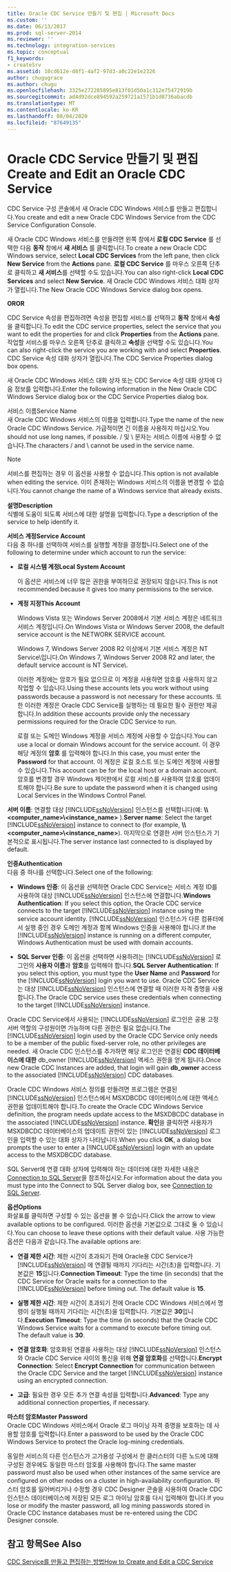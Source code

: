 ```yaml
---
title: Oracle CDC Service 만들기 및 편집 | Microsoft Docs
ms.custom: ''
ms.date: 06/13/2017
ms.prod: sql-server-2014
ms.reviewer: ''
ms.technology: integration-services
ms.topic: conceptual
f1_keywords:
- createSrv
ms.assetid: 10cd612e-d8f1-4af2-97d3-a0c22e1e2326
author: chugugrace
ms.author: chugu
ms.openlocfilehash: 3325e272285895e813f01d50a1c312e75472919b
ms.sourcegitcommit: ad4d92dce894592a259721a1571b1d8736abacdb
ms.translationtype: MT
ms.contentlocale: ko-KR
ms.lasthandoff: 08/04/2020
ms.locfileid: "87649135"
---
```

# <a name="create-and-edit-an-oracle-cdc-service"></a><span data-ttu-id="78dc1-102">Oracle CDC Service 만들기 및 편집</span><span class="sxs-lookup"><span data-stu-id="78dc1-102">Create and Edit an Oracle CDC Service</span></span>
  <span data-ttu-id="78dc1-103">CDC Service 구성 콘솔에서 새 Oracle CDC Windows 서비스를 만들고 편집합니다.</span><span class="sxs-lookup"><span data-stu-id="78dc1-103">You create and edit a new Oracle CDC Windows Service from the CDC Service Configuration Console.</span></span>  
  
 <span data-ttu-id="78dc1-104">새 Oracle CDC Windows 서비스를 만들려면 왼쪽 창에서 **로컬 CDC Service** 를 선택한 다음 **동작** 창에서 **새 서비스** 를 클릭합니다.</span><span class="sxs-lookup"><span data-stu-id="78dc1-104">To create a new Oracle CDC Windows service, select **Local CDC Services** from the left pane, then click **New Service** from the **Actions** pane.</span></span> <span data-ttu-id="78dc1-105">**로컬 CDC Service** 를 마우스 오른쪽 단추로 클릭하고 **새 서비스**를 선택할 수도 있습니다.</span><span class="sxs-lookup"><span data-stu-id="78dc1-105">You can also right-click **Local CDC Services** and select **New Service**.</span></span> <span data-ttu-id="78dc1-106">새 Oracle CDC Windows 서비스 대화 상자가 열립니다.</span><span class="sxs-lookup"><span data-stu-id="78dc1-106">The New Oracle CDC Windows Service dialog box opens.</span></span>  
  
 <span data-ttu-id="78dc1-107">**OR**</span><span class="sxs-lookup"><span data-stu-id="78dc1-107">**OR**</span></span>  
  
 <span data-ttu-id="78dc1-108">CDC Service 속성을 편집하려면 속성을 편집할 서비스를 선택하고 **동작** 창에서 **속성** 을 클릭합니다.</span><span class="sxs-lookup"><span data-stu-id="78dc1-108">To edit the CDC service properties, select the service that you want to edit the properties for and click **Properties** from the **Actions** pane.</span></span> <span data-ttu-id="78dc1-109">작업할 서비스를 마우스 오른쪽 단추로 클릭하고 **속성**을 선택할 수도 있습니다.</span><span class="sxs-lookup"><span data-stu-id="78dc1-109">You can also right-click the service you are working with and select **Properties**.</span></span> <span data-ttu-id="78dc1-110">CDC Service 속성 대화 상자가 열립니다.</span><span class="sxs-lookup"><span data-stu-id="78dc1-110">The CDC Service Properties dialog box opens.</span></span>  
  
 <span data-ttu-id="78dc1-111">새 Oracle CDC Windows 서비스 대화 상자 또는 CDC Service 속성 대화 상자에 다음 정보를 입력합니다.</span><span class="sxs-lookup"><span data-stu-id="78dc1-111">Enter the following information in the New Oracle CDC Windows Service dialog box or the CDC Service Properties dialog box.</span></span>  
  
 <span data-ttu-id="78dc1-112">서비스 이름</span><span class="sxs-lookup"><span data-stu-id="78dc1-112">Service Name</span></span>  
 <span data-ttu-id="78dc1-113">새 Oracle CDC Windows 서비스의 이름을 입력합니다.</span><span class="sxs-lookup"><span data-stu-id="78dc1-113">Type the name of the new Oracle CDC Windows Service.</span></span> <span data-ttu-id="78dc1-114">가급적이면 긴 이름을 사용하지 마십시오.</span><span class="sxs-lookup"><span data-stu-id="78dc1-114">You should not use long names, if possible.</span></span> <span data-ttu-id="78dc1-115">/ 및 \ 문자는 서비스 이름에 사용할 수 없습니다.</span><span class="sxs-lookup"><span data-stu-id="78dc1-115">The characters / and \ cannot be used in the service name.</span></span>  
  
> [!NOTE]  
> <span data-ttu-id="78dc1-116">서비스를 편집하는 경우 이 옵션을 사용할 수 없습니다.</span><span class="sxs-lookup"><span data-stu-id="78dc1-116">This option is not available when editing the service.</span></span> <span data-ttu-id="78dc1-117">이미 존재하는 Windows 서비스의 이름을 변경할 수 없습니다.</span><span class="sxs-lookup"><span data-stu-id="78dc1-117">You cannot change the name of a Windows service that already exists.</span></span>  
  
 <span data-ttu-id="78dc1-118">**설명**</span><span class="sxs-lookup"><span data-stu-id="78dc1-118">**Description**</span></span>  
 <span data-ttu-id="78dc1-119">식별에 도움이 되도록 서비스에 대한 설명을 입력합니다.</span><span class="sxs-lookup"><span data-stu-id="78dc1-119">Type a description of the service to help identify it.</span></span>  
  
 <span data-ttu-id="78dc1-120">**서비스 계정**</span><span class="sxs-lookup"><span data-stu-id="78dc1-120">**Service Account**</span></span>  
 <span data-ttu-id="78dc1-121">다음 중 하나를 선택하여 서비스를 실행할 계정을 결정합니다.</span><span class="sxs-lookup"><span data-stu-id="78dc1-121">Select one of the following to determine under which account to run the service:</span></span>  
  
-   <span data-ttu-id="78dc1-122">**로컬 시스템 계정**</span><span class="sxs-lookup"><span data-stu-id="78dc1-122">**Local System Account**</span></span>  
  
     <span data-ttu-id="78dc1-123">이 옵션은 서비스에 너무 많은 권한을 부여하므로 권장되지 않습니다.</span><span class="sxs-lookup"><span data-stu-id="78dc1-123">This is not recommended because it gives too many permissions to the service.</span></span>  
  
-   <span data-ttu-id="78dc1-124">**계정 지정**</span><span class="sxs-lookup"><span data-stu-id="78dc1-124">**This Account**</span></span>  
  
     <span data-ttu-id="78dc1-125">Windows Vista 또는 Windows Server 2008에서 기본 서비스 계정은 네트워크 서비스 계정입니다.</span><span class="sxs-lookup"><span data-stu-id="78dc1-125">On Windows Vista or Windows Server 2008, the default service account is the NETWORK SERVICE account.</span></span>  
  
     <span data-ttu-id="78dc1-126">Windows 7, Windows Server 2008 R2 이상에서 기본 서비스 계정은 NT Service\\<service-name>입니다.</span><span class="sxs-lookup"><span data-stu-id="78dc1-126">On Windows 7, Windows Server 2008 R2 and later, the default service account is NT Service\\<service-name>.</span></span>  
  
     <span data-ttu-id="78dc1-127">이러한 계정에는 암호가 필요 없으므로 이 계정을 사용하면 암호를 사용하지 않고 작업할 수 있습니다.</span><span class="sxs-lookup"><span data-stu-id="78dc1-127">Using these accounts lets you work without using passwords because a password is not necessary for these accounts.</span></span> <span data-ttu-id="78dc1-128">또한 이러한 계정은 Oracle CDC Service를 실행하는 데 필요한 필수 권한만 제공 합니다.</span><span class="sxs-lookup"><span data-stu-id="78dc1-128">In addition these accounts provide only the necessary permissions required for the Oracle CDC Service to run.</span></span>  
  
     <span data-ttu-id="78dc1-129">로컬 또는 도메인 Windows 계정을 서비스 계정에 사용할 수 있습니다.</span><span class="sxs-lookup"><span data-stu-id="78dc1-129">You can use a local or domain Windows account for the service account.</span></span> <span data-ttu-id="78dc1-130">이 경우 해당 계정의 **암호** 를 입력해야 합니다.</span><span class="sxs-lookup"><span data-stu-id="78dc1-130">In this case, you must enter the **Password** for that account.</span></span> <span data-ttu-id="78dc1-131">이 계정은 로컬 호스트 또는 도메인 계정에 사용할 수 있습니다.</span><span class="sxs-lookup"><span data-stu-id="78dc1-131">This account can be for the local host or a domain account.</span></span> <span data-ttu-id="78dc1-132">암호를 변경할 경우 Windows 제어판에서 로컬 서비스를 사용하여 암호를 업데이트해야 합니다.</span><span class="sxs-lookup"><span data-stu-id="78dc1-132">Be sure to update the password when it is changed using Local Services in the Windows Control Panel.</span></span>  
  
 <span data-ttu-id="78dc1-133">**서버 이름**: 연결할 대상 [!INCLUDE[ssNoVersion](../../includes/ssnoversion-md.md)] 인스턴스를 선택합니다(예: **\\\\<computer_name>\\<instance_name>** ).</span><span class="sxs-lookup"><span data-stu-id="78dc1-133">**Server name**: Select the target [!INCLUDE[ssNoVersion](../../includes/ssnoversion-md.md)] instance to connect to (for example, **\\\\<computer_name>\\<instance_name>**).</span></span> <span data-ttu-id="78dc1-134">마지막으로 연결한 서버 인스턴스가 기본적으로 표시됩니다.</span><span class="sxs-lookup"><span data-stu-id="78dc1-134">The server instance last connected to is displayed by default.</span></span>  
  
 <span data-ttu-id="78dc1-135">**인증**</span><span class="sxs-lookup"><span data-stu-id="78dc1-135">**Authentication**</span></span>  
 <span data-ttu-id="78dc1-136">다음 중 하나를 선택합니다.</span><span class="sxs-lookup"><span data-stu-id="78dc1-136">Select one of the following:</span></span>  
  
-   <span data-ttu-id="78dc1-137">**Windows 인증**: 이 옵션을 선택하면 Oracle CDC Service는 서비스 계정 ID를 사용하여 대상 [!INCLUDE[ssNoVersion](../../includes/ssnoversion-md.md)] 인스턴스에 연결합니다.</span><span class="sxs-lookup"><span data-stu-id="78dc1-137">**Windows Authentication**: If you select this option, the Oracle CDC service connects to the target [!INCLUDE[ssNoVersion](../../includes/ssnoversion-md.md)] instance using the service account identity.</span></span> <span data-ttu-id="78dc1-138">[!INCLUDE[ssNoVersion](../../includes/ssnoversion-md.md)] 인스턴스가 다른 컴퓨터에서 실행 중인 경우 도메인 계정과 함께 Windows 인증을 사용해야 합니다.</span><span class="sxs-lookup"><span data-stu-id="78dc1-138">If the [!INCLUDE[ssNoVersion](../../includes/ssnoversion-md.md)] instance is running on a different computer, Windows Authentication must be used with domain accounts.</span></span>  
  
-   <span data-ttu-id="78dc1-139">**SQL Server 인증**: 이 옵션을 선택하면 사용하려는 [!INCLUDE[ssNoVersion](../../includes/ssnoversion-md.md)] 로그인의 **사용자 이름**과 **암호**를 입력해야 합니다.</span><span class="sxs-lookup"><span data-stu-id="78dc1-139">**SQL Server Authentication**: If you select this option, you must type the **User Name** and **Password** for the [!INCLUDE[ssNoVersion](../../includes/ssnoversion-md.md)] login you want to use.</span></span> <span data-ttu-id="78dc1-140">Oracle CDC Service는 대상 [!INCLUDE[ssNoVersion](../../includes/ssnoversion-md.md)] 인스턴스에 연결할 때 이러한 자격 증명을 사용합니다.</span><span class="sxs-lookup"><span data-stu-id="78dc1-140">The Oracle CDC service uses these credentials when connecting to the target [!INCLUDE[ssNoVersion](../../includes/ssnoversion-md.md)] instance.</span></span>  
  
 <span data-ttu-id="78dc1-141">Oracle CDC Service에서 사용되는 [!INCLUDE[ssNoVersion](../../includes/ssnoversion-md.md)] 로그인은 공용 고정 서버 역할의 구성원이면 가능하며 다른 권한은 필요 없습니다.</span><span class="sxs-lookup"><span data-stu-id="78dc1-141">The [!INCLUDE[ssNoVersion](../../includes/ssnoversion-md.md)] login used by the Oracle CDC Service only needs to be a member of the public fixed-server role, no other privileges are needed.</span></span> <span data-ttu-id="78dc1-142">새 Oracle CDC 인스턴스를 추가하면 해당 로그인은 연결된 **CDC 데이터베이스에 대한** db_owner [!INCLUDE[ssNoVersion](../../includes/ssnoversion-md.md)] 액세스 권한을 얻게 됩니다.</span><span class="sxs-lookup"><span data-stu-id="78dc1-142">Once new Oracle CDC Instances are added, that login will gain **db_owner** access to the associated [!INCLUDE[ssNoVersion](../../includes/ssnoversion-md.md)] CDC databases.</span></span>  
  
 <span data-ttu-id="78dc1-143">Oracle CDC Windows 서비스 정의를 만들려면 프로그램은 연결된 [!INCLUDE[ssNoVersion](../../includes/ssnoversion-md.md)] 인스턴스에서 MSXDBCDC 데이터베이스에 대한 액세스 권한을 업데이트해야 합니다.</span><span class="sxs-lookup"><span data-stu-id="78dc1-143">To create the Oracle CDC Windows Service definition, the program needs update access to the MSXDBCDC database in the associated [!INCLUDE[ssNoVersion](../../includes/ssnoversion-md.md)] instance.</span></span> <span data-ttu-id="78dc1-144">**확인**을 클릭하면 사용자가 MSXDBCDC 데이터베이스의 업데이트 권한이 있는 [!INCLUDE[ssNoVersion](../../includes/ssnoversion-md.md)] 로그인을 입력할 수 있는 대화 상자가 나타납니다.</span><span class="sxs-lookup"><span data-stu-id="78dc1-144">When you click **OK**, a dialog box prompts the user to enter a [!INCLUDE[ssNoVersion](../../includes/ssnoversion-md.md)] login with an update access to the MSXDBCDC database.</span></span>  
  
 <span data-ttu-id="78dc1-145">SQL Server에 연결 대화 상자에 입력해야 하는 데이터에 대한 자세한 내용은 [Connection to SQL Server](connection-to-sql-server.md)을 참조하십시오.</span><span class="sxs-lookup"><span data-stu-id="78dc1-145">For information about the data you must type into the Connect to SQL Server dialog box, see [Connection to SQL Server](connection-to-sql-server.md).</span></span>  
  
 <span data-ttu-id="78dc1-146">**옵션**</span><span class="sxs-lookup"><span data-stu-id="78dc1-146">**Options**</span></span>  
 <span data-ttu-id="78dc1-147">화살표를 클릭하면 구성할 수 있는 옵션을 볼 수 있습니다.</span><span class="sxs-lookup"><span data-stu-id="78dc1-147">Click the arrow to view available options to be configured.</span></span> <span data-ttu-id="78dc1-148">이러한 옵션을 기본값으로 그대로 둘 수 있습니다.</span><span class="sxs-lookup"><span data-stu-id="78dc1-148">You can choose to leave these options with their default value.</span></span> <span data-ttu-id="78dc1-149">사용 가능한 옵션은 다음과 같습니다.</span><span class="sxs-lookup"><span data-stu-id="78dc1-149">The available options are:</span></span>  
  
-   <span data-ttu-id="78dc1-150">**연결 제한 시간**: 제한 시간이 초과되기 전에 Oracle용 CDC Service가 [!INCLUDE[ssNoVersion](../../includes/ssnoversion-md.md)] 에 연결될 때까지 기다리는 시간(초)을 입력합니다. 기본값은 **15**입니다.</span><span class="sxs-lookup"><span data-stu-id="78dc1-150">**Connection Timeout**: Type the time (in seconds) that the CDC Service for Oracle waits for a connection to the [!INCLUDE[ssNoVersion](../../includes/ssnoversion-md.md)] before timing out. The default value is **15**.</span></span>  
  
-   <span data-ttu-id="78dc1-151">**실행 제한 시간**: 제한 시간이 초과되기 전에 Oracle CDC Windows 서비스에서 명령이 실행될 때까지 기다리는 시간(초)을 입력합니다. 기본값은 **30**입니다.</span><span class="sxs-lookup"><span data-stu-id="78dc1-151">**Execution Timeout**: Type the time (in seconds) that the Oracle CDC Windows Service waits for a command to execute before timing out. The default value is **30**.</span></span>  
  
-   <span data-ttu-id="78dc1-152">**연결 암호화**: 암호화된 연결을 사용하는 대상 [!INCLUDE[ssNoVersion](../../includes/ssnoversion-md.md)] 인스턴스와 Oracle CDC Service 사이의 통신을 위해 **연결 암호화**를 선택합니다.</span><span class="sxs-lookup"><span data-stu-id="78dc1-152">**Encrypt Connection**: Select **Encrypt Connection** for communication between the Oracle CDC Service and the target [!INCLUDE[ssNoVersion](../../includes/ssnoversion-md.md)] instance using an encrypted connection.</span></span>  
  
-   <span data-ttu-id="78dc1-153">**고급**: 필요한 경우 모든 추가 연결 속성을 입력합니다.</span><span class="sxs-lookup"><span data-stu-id="78dc1-153">**Advanced**: Type any additional connection properties, if necessary.</span></span>  
  
 <span data-ttu-id="78dc1-154">**마스터 암호**</span><span class="sxs-lookup"><span data-stu-id="78dc1-154">**Master Password**</span></span>  
 <span data-ttu-id="78dc1-155">Oracle CDC Windows 서비스에서 Oracle 로그 마이닝 자격 증명을 보호하는 데 사용할 암호를 입력합니다.</span><span class="sxs-lookup"><span data-stu-id="78dc1-155">Enter a password to be used by the Oracle CDC Windows Service to protect the Oracle log-mining credentials.</span></span>  
  
 <span data-ttu-id="78dc1-156">동일한 서비스의 다른 인스턴스가 고가용성 구성에서 한 클러스터의 다른 노드에 대해 구성된 경우에도 동일한 마스터 암호를 사용해야 합니다.</span><span class="sxs-lookup"><span data-stu-id="78dc1-156">The same master password must also be used when other instances of the same service are configured on other nodes on a cluster in high-availability configuration.</span></span> <span data-ttu-id="78dc1-157">마스터 암호를 잃어버리거나 수정할 경우 CDC Designer 콘솔을 사용하여 Oracle CDC 인스턴스 데이터베이스에 저장된 모든 로그 마이닝 암호를 다시 입력해야 합니다.</span><span class="sxs-lookup"><span data-stu-id="78dc1-157">If you lose or modify the master password, all log mining passwords stored in Oracle CDC Instance databases must be re-entered using the CDC Designer console.</span></span>  
  
## <a name="see-also"></a><span data-ttu-id="78dc1-158">참고 항목</span><span class="sxs-lookup"><span data-stu-id="78dc1-158">See Also</span></span>  
 [<span data-ttu-id="78dc1-159">CDC Service를 만들고 편집하는 방법</span><span class="sxs-lookup"><span data-stu-id="78dc1-159">How to Create and Edit a CDC Service</span></span>](how-to-create-and-edit-a-cdc-service.md)  
  
  
